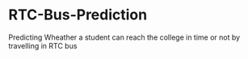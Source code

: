 # RTC-Bus-Prediction
Predicting Wheather a student can reach the college in time or not by travelling in RTC bus
